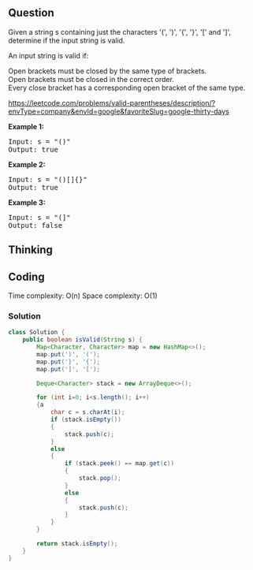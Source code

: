## Question
Given a string s containing just the characters '(', ')', '{', '}', '[' and ']', determine if the input string is valid.  

An input string is valid if:  

Open brackets must be closed by the same type of brackets.  
Open brackets must be closed in the correct order.  
Every close bracket has a corresponding open bracket of the same type.  

https://leetcode.com/problems/valid-parentheses/description/?envType=company&envId=google&favoriteSlug=google-thirty-days

**Example 1:**
<pre>
Input: s = "()"
Output: true
</pre>

**Example 2:**
<pre>
Input: s = "()[]{}"
Output: true
</pre>

**Example 3:**
<pre>
Input: s = "(]"
Output: false
</pre>

## Thinking


## Coding
Time complexity: O(n)
Space complexity: O(1) 

### Solution
```java
class Solution {
    public boolean isValid(String s) {
        Map<Character, Character> map = new HashMap<>();
        map.put(')', '(');
        map.put('}', '{');
        map.put(']', '[');

        Deque<Character> stack = new ArrayDeque<>();

        for (int i=0; i<s.length(); i++)
        {a
            char c = s.charAt(i);
            if (stack.isEmpty())
            {
                stack.push(c);
            }
            else
            {
                if (stack.peek() == map.get(c))
                {
                    stack.pop();
                }
                else
                {
                    stack.push(c);
                }
            }
        }

        return stack.isEmpty();
    }
}
```